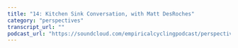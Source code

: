 ```yaml
---
title: "14: Kitchen Sink Conversation, with Matt DesRoches"
category: "perspectives"
transcript_url: ""
podcast_url: "https://soundcloud.com/empiricalcyclingpodcast/perspectives-14-kitchen-sink-conversation-with-matt-desroches"
---
```

